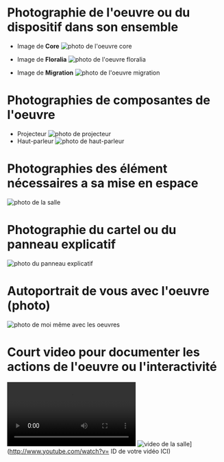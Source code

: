 # Photographie de l'oeuvre ou du dispositif dans son ensemble
- Image de **Core**
![photo de l'oeuvre core](image_portail_core.jpg)

- Image de **Floralia**
![photo de l'oeuvre floralia](image_portail_floralia.jpg)

- Image de **Migration**
![photo de l'oeuvre migration](image_portail_migration.jpg)
# Photographies de composantes de l'oeuvre
- Projecteur 
 ![photo de projecteur](image_portail_composante_projecteur.JPG)
- Haut-parleur
 ![photo de haut-parleur](image_portail_composantes_haut_parleur.JPG)
# Photographies des élément nécessaires a sa mise en espace
![photo de la salle](image_portail_salle.jpg) 
# Photographie du cartel ou du panneau explicatif
![photo du panneau explicatif](image_oasis_portail_panneau_explicatif.jpeg)
# Autoportrait de vous avec l'oeuvre (photo)
![photo de moi même avec les oeuvres](image_oasis_portail_selfi.jpg)
# Court video pour documenter les actions de l'oeuvre ou l'interactivité
![photo de moi même avec les oeuvres](video_oasis_portail_salle.mp4)
![video de la salle](https://youtu.be/P461MU9-fCU)](http://www.youtube.com/watch?v= ID de votre vidéo ICI)
